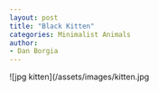 ```yaml
---
layout: post
title: "Black Kitten"
categories: Minimalist Animals
author:
- Dan Borgia
---
```



![jpg kitten](/assets/images/kitten.jpg
